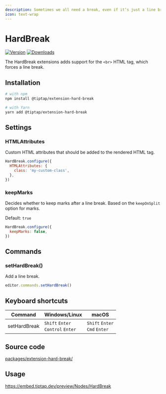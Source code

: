 ```yaml
---
description: Sometimes we all need a break, even if it’s just a line break.
icon: text-wrap
---
```


# HardBreak
[![Version](https://img.shields.io/npm/v/@tiptap/extension-hard-break.svg?label=version)](https://www.npmjs.com/package/@tiptap/extension-hard-break)
[![Downloads](https://img.shields.io/npm/dm/@tiptap/extension-hard-break.svg)](https://npmcharts.com/compare/@tiptap/extension-hard-break?minimal=true)

The HardBreak extensions adds support for the `<br>` HTML tag, which forces a line break.

## Installation
```bash
# with npm
npm install @tiptap/extension-hard-break

# with Yarn
yarn add @tiptap/extension-hard-break
```

## Settings

### HTMLAttributes
Custom HTML attributes that should be added to the rendered HTML tag.

```js
HardBreak.configure({
  HTMLAttributes: {
    class: 'my-custom-class',
  },
})
```

### keepMarks
Decides whether to keep marks after a line break. Based on the `keepOnSplit` option for marks.

Default: `true`

```js
HardBreak.configure({
  keepMarks: false,
})
```

## Commands

### setHardBreak()
Add a line break.

```js
editor.commands.setHardBreak()
```

## Keyboard shortcuts
| Command      | Windows/Linux                                  | macOS                                      |
| ------------ | ---------------------------------------------- | ------------------------------------------ |
| setHardBreak | `Shift`&nbsp;`Enter`<br>`Control`&nbsp;`Enter` | `Shift`&nbsp;`Enter`<br>`Cmd`&nbsp;`Enter` |

## Source code
[packages/extension-hard-break/](https://github.com/ueberdosis/tiptap/blob/main/packages/extension-hard-break/)

## Usage
https://embed.tiptap.dev/preview/Nodes/HardBreak
